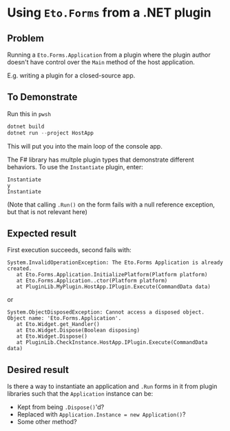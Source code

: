 # Using `Eto.Forms` from a .NET plugin

## Problem

Running a `Eto.Forms.Application` from a plugin where the plugin author doesn't
have control over the `Main` method of the host application.

E.g. writing a plugin for a closed-source app.

## To Demonstrate

Run this in `pwsh`

```powershell
dotnet build
dotnet run --project HostApp
```

This will put you into the main loop of the console app.

The F# library has multple plugin types that demonstrate different behaviors. To
use the `Instantiate` plugin, enter:

```console
Instantiate
y
Instantiate
```

(Note that calling `.Run()` on the form fails with a null reference exception,
but that is not relevant here)

## Expected result

First execution succeeds, second fails with:

```console
System.InvalidOperationException: The Eto.Forms Application is already created.
   at Eto.Forms.Application.InitializePlatform(Platform platform)
   at Eto.Forms.Application..ctor(Platform platform)
   at PluginLib.MyPlugin.HostApp.IPlugin.Execute(CommandData data)
```

or

```console
System.ObjectDisposedException: Cannot access a disposed object.
Object name: 'Eto.Forms.Application'.
   at Eto.Widget.get_Handler()
   at Eto.Widget.Dispose(Boolean disposing)
   at Eto.Widget.Dispose()
   at PluginLib.CheckInstance.HostApp.IPlugin.Execute(CommandData data)
```

## Desired result

Is there a way to instantiate an application and `.Run` forms in it from plugin
libraries such that the `Application` instance can be:

- Kept from being `.Dispose()`'d?
- Replaced with `Application.Instance = new Application()`?
- Some other method?
